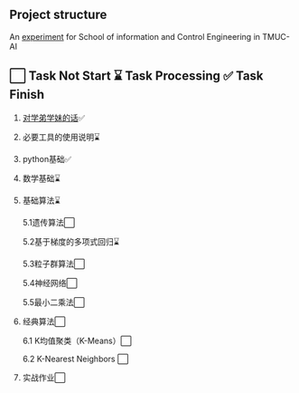 ## Project structure

An [experiment](https://mubu.com/app/edit/home/17J-XCQI29C#m) for School of information and Control  Engineering in TMUC-AI

## ⬜ Task Not Start ⌛ Task Processing ✅ Task Finish

1. [对学弟学妹的话](https://github.com/lilyang1989/rgzn-icu/blob/main/%E5%89%8D%E7%BD%AE%E4%BB%BB%E5%8A%A1/%E5%AF%B9%E5%AD%A6%E5%BC%9F%E5%AD%A6%E5%A6%B9%E7%9A%84%E8%AF%9D.md)✅
2. 必要工具的使用说明⌛
3. python基础✅
4. 数学基础⌛
5. 基础算法⌛

   5.1遗传算法⬜

   5.2基于梯度的多项式回归⌛

   5.3粒子群算法⬜

   5.4神经网络⬜

   5.5最小二乘法⬜
6. 经典算法⬜

   6.1 K均值聚类（K-Means）⬜ 

   6.2 K-Nearest Neighbors    ⬜
7. 实战作业⬜


